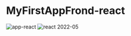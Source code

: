 # MyFirstAppFrond-react
![app-react](https://user-images.githubusercontent.com/93160017/167271678-7f74bef2-8114-4510-9664-cdcbf804e8a6.png)
![react 2022-05](https://user-images.githubusercontent.com/93160017/167271684-260dc439-4f17-42d3-a495-7384570d191a.png)
